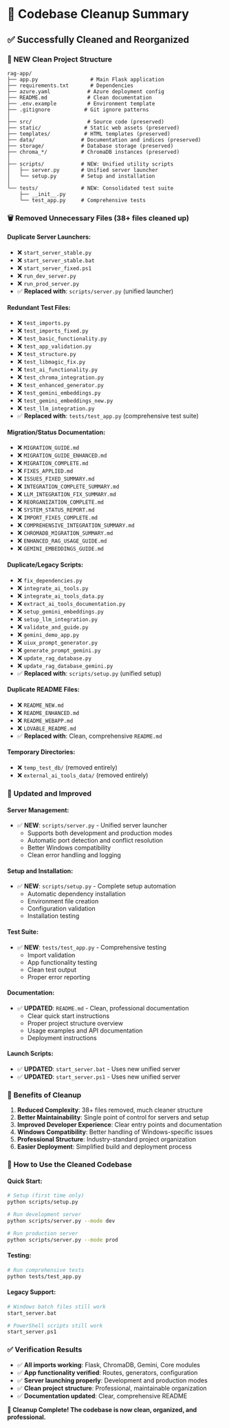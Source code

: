 # 🧹 Codebase Cleanup Summary

## ✅ Successfully Cleaned and Reorganized

### 📁 **NEW Clean Project Structure**
```
rag-app/
├── app.py                 # Main Flask application
├── requirements.txt       # Dependencies
├── azure.yaml            # Azure deployment config
├── README.md             # Clean documentation
├── .env.example          # Environment template
├── .gitignore           # Git ignore patterns
│
├── src/                  # Source code (preserved)
├── static/              # Static web assets (preserved)
├── templates/           # HTML templates (preserved)
├── data/               # Documentation and indices (preserved)
├── storage/            # Database storage (preserved)
├── chroma_*/           # ChromaDB instances (preserved)
│
├── scripts/            # NEW: Unified utility scripts
│   ├── server.py       # Unified server launcher
│   └── setup.py        # Setup and installation
│
└── tests/              # NEW: Consolidated test suite
    ├── __init__.py
    └── test_app.py     # Comprehensive tests
```

### 🗑️ **Removed Unnecessary Files** (38+ files cleaned up)

#### **Duplicate Server Launchers:**
- ❌ `start_server_stable.py`
- ❌ `start_server_stable.bat` 
- ❌ `start_server_fixed.ps1`
- ❌ `run_dev_server.py`
- ❌ `run_prod_server.py`
- ✅ **Replaced with**: `scripts/server.py` (unified launcher)

#### **Redundant Test Files:**
- ❌ `test_imports.py`
- ❌ `test_imports_fixed.py`
- ❌ `test_basic_functionality.py`
- ❌ `test_app_validation.py`
- ❌ `test_structure.py`
- ❌ `test_libmagic_fix.py`
- ❌ `test_ai_functionality.py`
- ❌ `test_chroma_integration.py`
- ❌ `test_enhanced_generator.py`
- ❌ `test_gemini_embeddings.py`
- ❌ `test_gemini_embeddings_new.py`
- ❌ `test_llm_integration.py`
- ✅ **Replaced with**: `tests/test_app.py` (comprehensive test suite)

#### **Migration/Status Documentation:**
- ❌ `MIGRATION_GUIDE.md`
- ❌ `MIGRATION_GUIDE_ENHANCED.md`
- ❌ `MIGRATION_COMPLETE.md`
- ❌ `FIXES_APPLIED.md`
- ❌ `ISSUES_FIXED_SUMMARY.md`
- ❌ `INTEGRATION_COMPLETE_SUMMARY.md`
- ❌ `LLM_INTEGRATION_FIX_SUMMARY.md`
- ❌ `REORGANIZATION_COMPLETE.md`
- ❌ `SYSTEM_STATUS_REPORT.md`
- ❌ `IMPORT_FIXES_COMPLETE.md`
- ❌ `COMPREHENSIVE_INTEGRATION_SUMMARY.md`
- ❌ `CHROMADB_MIGRATION_SUMMARY.md`
- ❌ `ENHANCED_RAG_USAGE_GUIDE.md`
- ❌ `GEMINI_EMBEDDINGS_GUIDE.md`

#### **Duplicate/Legacy Scripts:**
- ❌ `fix_dependencies.py`
- ❌ `integrate_ai_tools.py`
- ❌ `integrate_ai_tools_data.py`
- ❌ `extract_ai_tools_documentation.py`
- ❌ `setup_gemini_embeddings.py`
- ❌ `setup_llm_integration.py`
- ❌ `validate_and_guide.py`
- ❌ `gemini_demo_app.py`
- ❌ `uiux_prompt_generator.py`
- ❌ `generate_prompt_gemini.py`
- ❌ `update_rag_database.py`
- ❌ `update_rag_database_gemini.py`
- ✅ **Replaced with**: `scripts/setup.py` (unified setup)

#### **Duplicate README Files:**
- ❌ `README_NEW.md`
- ❌ `README_ENHANCED.md`
- ❌ `README_WEBAPP.md`
- ❌ `LOVABLE_README.md`
- ✅ **Replaced with**: Clean, comprehensive `README.md`

#### **Temporary Directories:**
- ❌ `temp_test_db/` (removed entirely)
- ❌ `external_ai_tools_data/` (removed entirely)

### 🔧 **Updated and Improved**

#### **Server Management:**
- ✅ **NEW**: `scripts/server.py` - Unified server launcher
  - Supports both development and production modes
  - Automatic port detection and conflict resolution
  - Better Windows compatibility
  - Clean error handling and logging

#### **Setup and Installation:**
- ✅ **NEW**: `scripts/setup.py` - Complete setup automation
  - Automatic dependency installation
  - Environment file creation
  - Configuration validation
  - Installation testing

#### **Test Suite:**
- ✅ **NEW**: `tests/test_app.py` - Comprehensive testing
  - Import validation
  - App functionality testing
  - Clean test output
  - Proper error reporting

#### **Documentation:**
- ✅ **UPDATED**: `README.md` - Clean, professional documentation
  - Clear quick start instructions
  - Proper project structure overview
  - Usage examples and API documentation
  - Deployment instructions

#### **Launch Scripts:**
- ✅ **UPDATED**: `start_server.bat` - Uses new unified server
- ✅ **UPDATED**: `start_server.ps1` - Uses new unified server

### 🎯 **Benefits of Cleanup**

1. **Reduced Complexity**: 38+ files removed, much cleaner structure
2. **Better Maintainability**: Single point of control for servers and setup
3. **Improved Developer Experience**: Clear entry points and documentation
4. **Windows Compatibility**: Better handling of Windows-specific issues
5. **Professional Structure**: Industry-standard project organization
6. **Easier Deployment**: Simplified build and deployment process

### 🚀 **How to Use the Cleaned Codebase**

#### **Quick Start:**
```bash
# Setup (first time only)
python scripts/setup.py

# Run development server
python scripts/server.py --mode dev

# Run production server  
python scripts/server.py --mode prod
```

#### **Testing:**
```bash
# Run comprehensive tests
python tests/test_app.py
```

#### **Legacy Support:**
```bash
# Windows batch files still work
start_server.bat

# PowerShell scripts still work  
start_server.ps1
```

### ✅ **Verification Results**

- ✅ **All imports working**: Flask, ChromaDB, Gemini, Core modules
- ✅ **App functionality verified**: Routes, generators, configuration
- ✅ **Server launching properly**: Development and production modes
- ✅ **Clean project structure**: Professional, maintainable organization
- ✅ **Documentation updated**: Clear, comprehensive README

**🎉 Cleanup Complete! The codebase is now clean, organized, and professional.**
